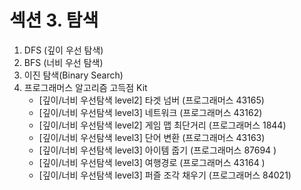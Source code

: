 # 섹션 3. 탐색

1. DFS (깊이 우선 탐색)
2. BFS (너비 우선 탐색)
3. 이진 탐색(Binary Search)
4. 프로그래머스 알고리즘 고득점 Kit
   - [깊이/너비 우선탐색 level2] 타겟 넘버 (프로그래머스 43165)
   - [깊이/너비 우선탐색 level3] 네트워크 (프로그래머스 43162)
   - [깊이/너비 우선탐색 level2] 게임 맵 최단거리 (프로그래머스 1844)
   - [깊이/너비 우선탐색 level3] 단어 변환 (프로그래머스 43163)
   - [깊이/너비 우선탐색 level3] 아이템 줍기 (프로그래머스 87694 )
   - [깊이/너비 우선탐색 level3] 여행경로 (프로그래머스 43164 )
   - [깊이/너비 우선탐색 level3] 퍼즐 조각 채우기 (프로그래머스 84021)
